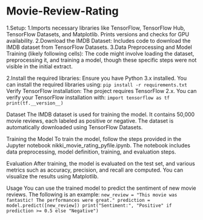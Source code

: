 # Movie-Review-Rating

1.Setup:
   1.Imports necessary libraries like TensorFlow, TensorFlow Hub, TensorFlow Datasets, and Matplotlib.
Prints versions and checks for GPU availability.
   2.Download the IMDB Dataset:
Includes code to download the IMDB dataset from TensorFlow Datasets.
   3.Data Preprocessing and Model Training (likely following cells):
The code might involve loading the dataset, preprocessing it, and training a model, though these specific steps were not visible in the initial extract.

2.Install the required libraries: Ensure you have Python 3.x installed. You can install the required libraries using:
`pip install -r requirements.txt`
Verify TensorFlow installation: The project requires TensorFlow 2.x. You can verify your TensorFlow installation with:
`import tensorflow as tf
print(tf.__version__)`

Dataset
The IMDB dataset is used for training the model. It contains 50,000 movie reviews, each labeled as positive or negative. The dataset is automatically downloaded using TensorFlow Datasets.

Training the Model
To train the model, follow the steps provided in the Jupyter notebook nikki_movie_rating_pyfile.ipynb. The notebook includes data preprocessing, model definition, training, and evaluation steps.

Evaluation
After training, the model is evaluated on the test set, and various metrics such as accuracy, precision, and recall are computed. You can visualize the results using Matplotlib.

Usage
You can use the trained model to predict the sentiment of new movie reviews. The following is an example:
`new_review = "This movie was fantastic! The performances were great."
prediction = model.predict([new_review])
print("Sentiment:", "Positive" if prediction >= 0.5 else "Negative")`


